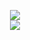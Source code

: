 <p align="center">
  <img src="https://github-readme-stats.vercel.app/api?username=gnyblast&show_icons=true&theme=merko">
  <br>
  <img src="https://github-readme-stats.vercel.app/api/top-langs/?username=gnyblast&show_icons=true&theme=merko">
</p>
